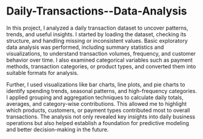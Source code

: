 # Daily-Transactions--Data-Analysis

In this project, I analyzed a daily transaction dataset to uncover patterns, trends, and useful insights. I started by loading the dataset, checking its structure, and handling missing or inconsistent values. Basic exploratory data analysis was performed, including summary statistics and visualizations, to understand transaction volumes, frequency, and customer behavior over time. I also examined categorical variables such as payment methods, transaction categories, or product types, and converted them into suitable formats for analysis.

Further, I used visualizations like bar charts, line plots, and pie charts to identify spending trends, seasonal patterns, and high-frequency categories. I applied grouping and aggregation techniques to calculate daily totals, averages, and category-wise contributions. This allowed me to highlight which products, customers, or payment types contributed most to overall transactions. The analysis not only revealed key insights into daily business operations but also helped establish a foundation for predictive modeling and better decision-making in the future.

